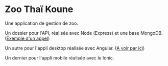 # Zoo Thaï Koune

Une application de gestion de zoo.

Un dossier pour l'API, réalisée avec Node (Express) et une base MongoDB. ([Exemple d'un appel](https://zoo-api.onrender.com/api/species))

Un autre pour l'appli desktop réalisée avec Angular. ([A voir par ici](https://zoo-app-eb485.web.app/login))

Un dernier pour l'appli mobile réalisée avec le Ionic.
